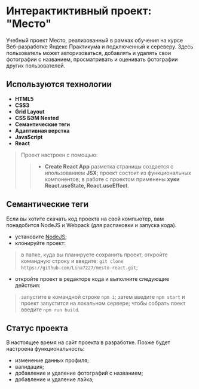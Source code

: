 # Интерактиктивный проект: "Место"

Учебный проект Место, реализованный в рамках обучения на курсе Веб-разработке Яндекс Практикума и подключенный к сереверу. Здесь пользователь может авторизоваться, добавлять и удалять свои фотографии с названием, просматривать и оценивать фотографии других пользователей. 


## Используются технологии

- **HTML5**
- **CSS3**
- **Grid Layout**
- **CSS БЭМ Nested**
- **Семантические теги**
- **Адаптивная верстка**
- **JavaScript** 
- **React**
> Проект настроен с помощью:
>> -  **Create React App**
> разметка страницы создается с ипользованием **JSX**;
> проект состоит из функциональных компонентов;
> в работе с проектом применены **хуки React.useState, React.useEffect**.


## Семантические теги

Если вы хотите скачать код проекта на свой компьютер, вам понадобится NodeJS и Webpack (для распаковки и запуска кода).

- установите [NodeJS](https://nodejs.org/en/download/package-manager/);
- клонируйте проект:
> в папке, куда вы планируете сохранить проект, откройте командную строку и введите: `git clone https://github.com/Lina7227/mesto-react.git`;

- откройте проект в редакторе кода и выполните следующие действия:
> запустите в командной строке `npm i`;
> затем введите `npm start` и проект запустится на локальном сервере;
> чтобы собрать поект введите `npm run build`.

## Статус проекта

В настоящее время на сайт проекта в разработке. Позже будет настроена функциональность:
- изменение данных профиля;
- валидация;
- добавление и удаление фотографий с названием;
- добавление и удаление лайка;

